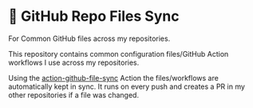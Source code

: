 # 📄 GitHub Repo Files Sync

For Common GitHub files across my repositories.

This repository contains common configuration files/GitHub Action workflows I use across my repositories.

Using the [action-github-file-sync](https://github.com/BetaHuhn/action-github-file-sync) Action the files/workflows are automatically kept in sync. It runs on every push and creates a PR in my other repositories if a file was changed.